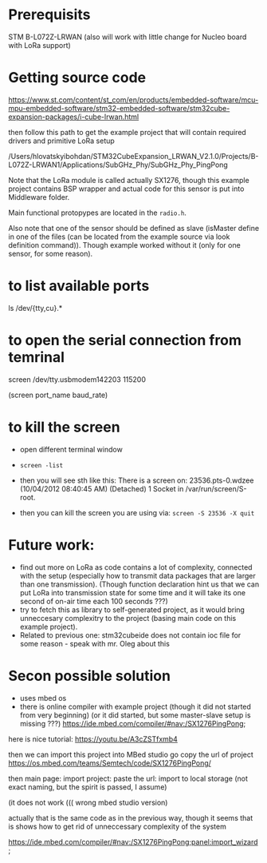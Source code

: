 

# Prerequisits

STM B-L072Z-LRWAN (also will work with little change for Nucleo board with LoRa support)

# Getting source code
https://www.st.com/content/st_com/en/products/embedded-software/mcu-mpu-embedded-software/stm32-embedded-software/stm32cube-expansion-packages/i-cube-lrwan.html

then follow this path to get the example project that will contain required drivers and primitive LoRa setup

/Users/hlovatskyibohdan/STM32CubeExpansion_LRWAN_V2.1.0/Projects/B-L072Z-LRWAN1/Applications/SubGHz_Phy/SubGHz_Phy_PingPong

Note that the LoRa module is called actually SX1276, though this example project contains BSP wrapper and actual code for this sensor is put into Middleware folder. 

Main functional protopypes are located in the `radio.h`. 

Also note that one of the sensor should be defined as slave (isMaster define in one of the files (can be located from the example source via look definition command)). Though example worked without it (only for one sensor, for some reason). 

# to list available ports
ls /dev/{tty,cu}.*

# to open the serial connection from temrinal
screen /dev/tty.usbmodem142203 115200 

(screen port_name baud_rate)

# to kill the screen
- open different terminal window
- `screen -list`
- then you will see sth like this:
There is a screen on:
23536.pts-0.wdzee       (10/04/2012 08:40:45 AM)        (Detached)
1 Socket in /var/run/screen/S-root.

- then you can kill the screen you are using via: `screen -S 23536 -X quit`



# Future work:
- find out more on LoRa as code contains a lot of complexity, connected with the setup (especially how to transmit data packages that are larger than one transmission). (Though function declaration hint us that we can put LoRa into transmission state for some time and it will take its one second of on-air time each 100 seconds ???)
- try to fetch this as library to self-generated project, as it would bring unneccesary complexitry to the project (basing main code on this example project). 
- Related to previous one: stm32cubeide does not contain ioc file for some reason - speak with mr. Oleg about this

# Secon possible solution
- uses mbed os
- there is online compiler with example project (though it did not started from very beginning) (or it did started, but some master-slave setup is missing ???)
https://ide.mbed.com/compiler/#nav:/SX1276PingPong;

here is nice tutorial: https://youtu.be/A3cZSTfxmb4

then we can import this project into MBed studio
go copy the url of project https://os.mbed.com/teams/Semtech/code/SX1276PingPong/

then main page: import project: paste the url: import to local storage (not exact naming, but the spirit is passed, I assume)

(it does not work ((( wrong mbed studio version)

actually that is the same code as in the previous way, though it seems that is shows how to get rid of unneccessary complexity of the system

https://ide.mbed.com/compiler/#nav:/SX1276PingPong;panel:import_wizard;
